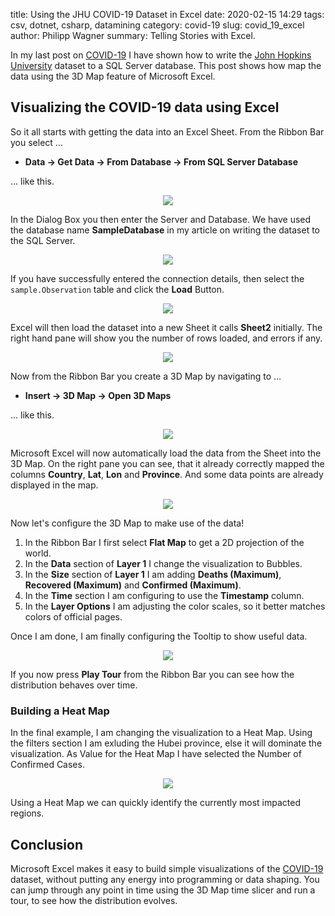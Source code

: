 title: Using the JHU COVID-19 Dataset in Excel
date: 2020-02-15 14:29
tags: csv, dotnet, csharp, datamining
category: covid-19
slug: covid_19_excel
author: Philipp Wagner
summary: Telling Stories with Excel.

In my last post on [COVID-19] I have shown how to write the [John Hopkins University] dataset 
to a SQL Server database. This post shows how map the data using the 3D Map feature of 
Microsoft Excel.

## Visualizing the COVID-19 data using Excel ##

So it all starts with getting the data into an Excel Sheet. From the Ribbon Bar you select ...

* **Data -> Get Data -> From Database -> From SQL Server Database**

... like this.

<div style="display:flex; align-items:center; justify-content:center;">
    <a href="/static/images/blog/covid_19_excel/01_Excel_Get_SqlServer_Data.png">
        <img src="/static/images/blog/covid_19_excel/01_Excel_Get_SqlServer_Data.png">
    </a>
</div>

In the Dialog Box you then enter the Server and Database. We have used the database name 
**SampleDatabase** in my article on writing the dataset to the SQL Server.

<div style="display:flex; align-items:center; justify-content:center;">
    <a href="/static/images/blog/covid_19_excel/02_Enter_SqlServer_Connection_Details.png">
        <img src="/static/images/blog/covid_19_excel/02_Enter_SqlServer_Connection_Details.png">
    </a>
</div>

If you have successfully entered the connection details, then select the ``sample.Observation`` 
table and click the **Load** Button.

<div style="display:flex; align-items:center; justify-content:center;">
    <a href="/static/images/blog/covid_19_excel/03_Select_And_Load_Table.png">
        <img src="/static/images/blog/covid_19_excel/03_Select_And_Load_Table.png">
    </a>
</div>

Excel will then load the dataset into a new Sheet it calls **Sheet2** initially. The right hand 
pane will show you the number of rows loaded, and errors if any.

<div style="display:flex; align-items:center; justify-content:center;">
    <a href="/static/images/blog/covid_19_excel/04_Loaded_Data_In_Sheet2.png">
        <img src="/static/images/blog/covid_19_excel/04_Loaded_Data_In_Sheet2.png">
    </a>
</div>

Now from the Ribbon Bar you create a 3D Map by navigating to ...

* **Insert -> 3D Map -> Open 3D Maps**

... like this.

<div style="display:flex; align-items:center; justify-content:center;">
    <a href="/static/images/blog/covid_19_excel/05_Create_3D_Map.png">
        <img src="/static/images/blog/covid_19_excel/05_Create_3D_Map.png">
    </a>
</div>

Microsoft Excel will now automatically load the data from the Sheet into the 3D Map. On the 
right pane you can see, that it already correctly mapped the columns **Country**, **Lat**, 
**Lon** and **Province**. And some data points are already displayed in the map.

<div style="display:flex; align-items:center; justify-content:center;">
    <a href="/static/images/blog/covid_19_excel/06_Initial_3D_Map.png">
        <img src="/static/images/blog/covid_19_excel/06_Initial_3D_Map.png">
    </a>
</div>

Now let's configure the 3D Map to make use of the data! 

1. In the Ribbon Bar I first select **Flat Map** to get a 2D projection of the world.
2. In the **Data** section of **Layer 1** I change the visualization to Bubbles.
3. In the **Size** section of **Layer 1** I am adding **Deaths (Maximum)**, **Recovered (Maximum)** and **Confirmed (Maximum)**.
4. In the **Time** section I am configuring to use the **Timestamp** column.
5. In the **Layer Options** I am adjusting the color scales, so it better matches colors of official pages.

Once I am done, I am finally configuring the Tooltip to show useful data.

<div style="display:flex; align-items:center; justify-content:center;">
    <a href="/static/images/blog/covid_19_excel/07_Configured_Map.png">
        <img src="/static/images/blog/covid_19_excel/07_Configured_Map.png">
    </a>
</div>

If you now press **Play Tour** from the Ribbon Bar you can see how the distribution behaves over time. 

### Building a Heat Map ###

In the final example, I am changing the visualization to a Heat Map. Using the filters section I am exluding the 
Hubei province, else it will dominate the visualization. As Value for the Heat Map I have selected the Number of 
Confirmed Cases.

<div style="display:flex; align-items:center; justify-content:center;">
    <a href="/static/images/blog/covid_19_excel/08_Heatmap_Confirmed_Excluding_Hubei.png">
        <img src="/static/images/blog/covid_19_excel/08_Heatmap_Confirmed_Excluding_Hubei.png">
    </a>
</div>

Using a Heat Map we can quickly identify the currently most impacted regions.

## Conclusion ##

Microsoft Excel makes it easy to build simple visualizations of the [COVID-19] dataset, without putting 
any energy into programming or data shaping. You can jump through any point in time using the 3D Map time 
slicer and run a tour, to see how the distribution evolves.

[TinyCsvParser]: https://github.com/bytefish/TinyCsvParser
[John Hopkins University]: [https://systems.jhu.edu/]
[COVID-19]: https://en.wikipedia.org/wiki/2019-nCoV_acute_respiratory_disease